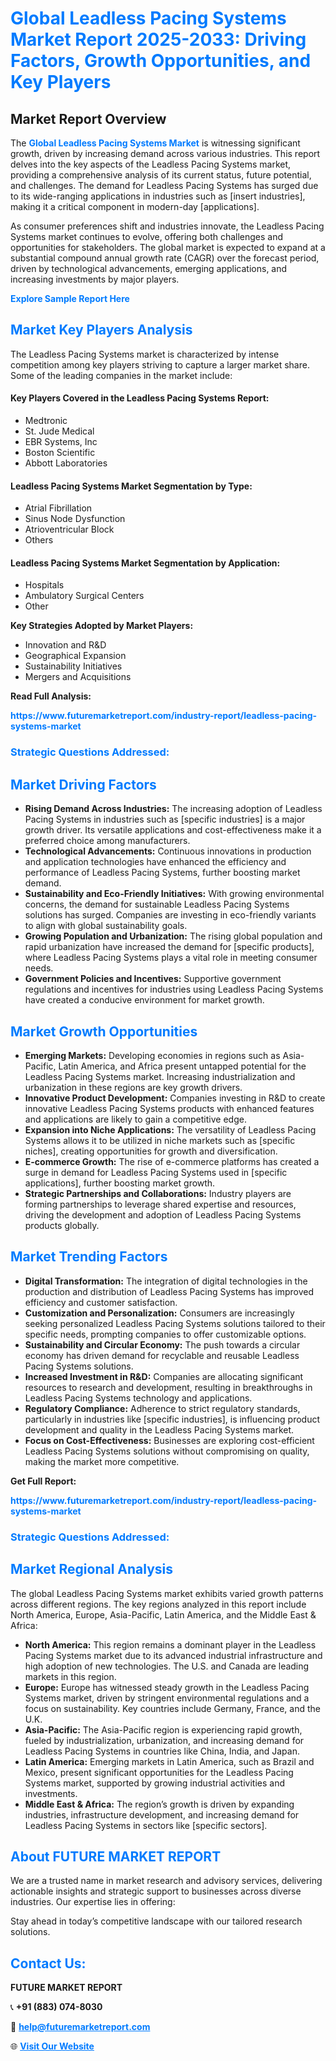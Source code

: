 <h1 style="color: #007BFF;">Global Leadless Pacing Systems Market Report 2025-2033: Driving Factors, Growth Opportunities, and Key Players</h1>

<section id="overview">
<h2>Market Report Overview</h2>
<p>The <a href="https://www.futuremarketreport.com/industry-report/leadless-pacing-systems-market" style="color: #007BFF; text-decoration: none;"><strong>Global Leadless Pacing Systems Market</strong></a> is witnessing significant growth, driven by increasing demand across various industries. This report delves into the key aspects of the Leadless Pacing Systems market, providing a comprehensive analysis of its current status, future potential, and challenges. The demand for Leadless Pacing Systems has surged due to its wide-ranging applications in industries such as [insert industries], making it a critical component in modern-day [applications].</p>
<p>As consumer preferences shift and industries innovate, the Leadless Pacing Systems market continues to evolve, offering both challenges and opportunities for stakeholders. The global market is expected to expand at a substantial compound annual growth rate (CAGR) over the forecast period, driven by technological advancements, emerging applications, and increasing investments by major players.</p>
</section>

<section id="overview">
<p><a href="https://www.futuremarketreport.com/request-sample/reportId=91629" style="color: #007BFF; text-decoration: none;"><strong>Explore Sample Report Here</strong></a></p>
</section>

<section id="key-players">
<h2 style="color: #007BFF;">Market Key Players Analysis</h2>
<p>The Leadless Pacing Systems market is characterized by intense competition among key players striving to capture a larger market share. Some of the leading companies in the market include:</p>
<h4>Key Players Covered in the Leadless Pacing Systems Report:</h4>
<ul><li>Medtronic</li><li>St. Jude Medical</li><li>EBR Systems, Inc</li><li>Boston Scientific</li><li>Abbott Laboratories</li></ul>
<h4>Leadless Pacing Systems Market Segmentation by Type:</h4>
<ul><li>Atrial Fibrillation</li><li>Sinus Node Dysfunction</li><li>Atrioventricular Block</li><li>Others</li></ul>

<h4>Leadless Pacing Systems Market Segmentation by Application:</h4>
<ul><li>Hospitals</li><li>Ambulatory Surgical Centers</li><li>Other</li></ul>
<p><strong>Key Strategies Adopted by Market Players:</strong></p>
<ul>
<li>Innovation and R&D</li>
<li>Geographical Expansion</li>
<li>Sustainability Initiatives</li>
<li>Mergers and Acquisitions</li>
</ul>
</section>

<section>
<p><strong>Read Full Analysis: </strong></p><a href="https://www.futuremarketreport.com/industry-report/leadless-pacing-systems-market" style="color: #007BFF; text-decoration: none;"><strong>https://www.futuremarketreport.com/industry-report/leadless-pacing-systems-market</strong></a>
<h3 style="color: #007BFF;">Strategic Questions Addressed:</h3>
</section>

<section id="driving-factors">
<h2 style="color: #007BFF;">Market Driving Factors</h2>
<ul>
<li><strong>Rising Demand Across Industries:</strong> The increasing adoption of Leadless Pacing Systems in industries such as [specific industries] is a major growth driver. Its versatile applications and cost-effectiveness make it a preferred choice among manufacturers.</li>
<li><strong>Technological Advancements:</strong> Continuous innovations in production and application technologies have enhanced the efficiency and performance of Leadless Pacing Systems, further boosting market demand.</li>
<li><strong>Sustainability and Eco-Friendly Initiatives:</strong> With growing environmental concerns, the demand for sustainable Leadless Pacing Systems solutions has surged. Companies are investing in eco-friendly variants to align with global sustainability goals.</li>
<li><strong>Growing Population and Urbanization:</strong> The rising global population and rapid urbanization have increased the demand for [specific products], where Leadless Pacing Systems plays a vital role in meeting consumer needs.</li>
<li><strong>Government Policies and Incentives:</strong> Supportive government regulations and incentives for industries using Leadless Pacing Systems have created a conducive environment for market growth.</li>
</ul>
</section>

<section id="growth-opportunities">
<h2 style="color: #007BFF;">Market Growth Opportunities</h2>
<ul>
<li><strong>Emerging Markets:</strong> Developing economies in regions such as Asia-Pacific, Latin America, and Africa present untapped potential for the Leadless Pacing Systems market. Increasing industrialization and urbanization in these regions are key growth drivers.</li>
<li><strong>Innovative Product Development:</strong> Companies investing in R&D to create innovative Leadless Pacing Systems products with enhanced features and applications are likely to gain a competitive edge.</li>
<li><strong>Expansion into Niche Applications:</strong> The versatility of Leadless Pacing Systems allows it to be utilized in niche markets such as [specific niches], creating opportunities for growth and diversification.</li>
<li><strong>E-commerce Growth:</strong> The rise of e-commerce platforms has created a surge in demand for Leadless Pacing Systems used in [specific applications], further boosting market growth.</li>
<li><strong>Strategic Partnerships and Collaborations:</strong> Industry players are forming partnerships to leverage shared expertise and resources, driving the development and adoption of Leadless Pacing Systems products globally.</li>
</ul>
</section>

<section id="trending-factors">
<h2 style="color: #007BFF;">Market Trending Factors</h2>
<ul>
<li><strong>Digital Transformation:</strong> The integration of digital technologies in the production and distribution of Leadless Pacing Systems has improved efficiency and customer satisfaction.</li>
<li><strong>Customization and Personalization:</strong> Consumers are increasingly seeking personalized Leadless Pacing Systems solutions tailored to their specific needs, prompting companies to offer customizable options.</li>
<li><strong>Sustainability and Circular Economy:</strong> The push towards a circular economy has driven demand for recyclable and reusable Leadless Pacing Systems solutions.</li>
<li><strong>Increased Investment in R&D:</strong> Companies are allocating significant resources to research and development, resulting in breakthroughs in Leadless Pacing Systems technology and applications.</li>
<li><strong>Regulatory Compliance:</strong> Adherence to strict regulatory standards, particularly in industries like [specific industries], is influencing product development and quality in the Leadless Pacing Systems market.</li>
<li><strong>Focus on Cost-Effectiveness:</strong> Businesses are exploring cost-efficient Leadless Pacing Systems solutions without compromising on quality, making the market more competitive.</li>
</ul>
</section>

<section>
<p><strong>Get Full Report: </strong></p><a href="https://www.futuremarketreport.com/industry-report/leadless-pacing-systems-market" style="color: #007BFF; text-decoration: none;"><strong>https://www.futuremarketreport.com/industry-report/leadless-pacing-systems-market</strong></a>
<h3 style="color: #007BFF;">Strategic Questions Addressed:</h3>
</section>


<section id="regional-analysis">
<h2 style="color: #007BFF;">Market Regional Analysis</h2>
<p>The global Leadless Pacing Systems market exhibits varied growth patterns across different regions. The key regions analyzed in this report include North America, Europe, Asia-Pacific, Latin America, and the Middle East & Africa:</p>
<ul>
<li><strong>North America:</strong> This region remains a dominant player in the Leadless Pacing Systems market due to its advanced industrial infrastructure and high adoption of new technologies. The U.S. and Canada are leading markets in this region.</li>
<li><strong>Europe:</strong> Europe has witnessed steady growth in the Leadless Pacing Systems market, driven by stringent environmental regulations and a focus on sustainability. Key countries include Germany, France, and the U.K.</li>
<li><strong>Asia-Pacific:</strong> The Asia-Pacific region is experiencing rapid growth, fueled by industrialization, urbanization, and increasing demand for Leadless Pacing Systems in countries like China, India, and Japan.</li>
<li><strong>Latin America:</strong> Emerging markets in Latin America, such as Brazil and Mexico, present significant opportunities for the Leadless Pacing Systems market, supported by growing industrial activities and investments.</li>
<li><strong>Middle East & Africa:</strong> The region’s growth is driven by expanding industries, infrastructure development, and increasing demand for Leadless Pacing Systems in sectors like [specific sectors].</li>
</ul>
</section>

<footer>
<h2 style="color: #007BFF;">About FUTURE MARKET REPORT</h2>
<p>We are a trusted name in market research and advisory services, delivering actionable insights and strategic support to businesses across diverse industries. Our expertise lies in offering:</p>

<p>Stay ahead in today’s competitive landscape with our tailored research solutions.</p>

<h2 style="color: #007BFF;">Contact Us:</h2>
<p><strong>FUTURE MARKET REPORT</strong></p>
<p>📞 <strong>+91 (883) 074-8030</strong></p>
<p>📧 <strong><a href="mailto:help@futuremarketreport.com" style="color: #007BFF;">help@futuremarketreport.com</a></strong></p>
<p>🌐 <strong><a href="https://www.futuremarketreport.com/" style="color: #007BFF;">Visit Our Website</a></strong></p>
</footer>